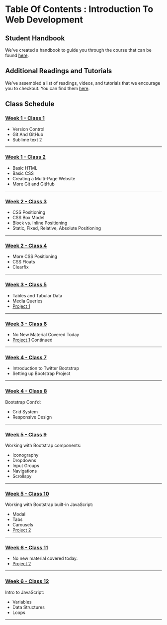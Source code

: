 # Table Of Contents : Introduction To Web Development

## Student Handbook

We've created a handbook to guide you through the course that can be found [here](student-handbook.md).

## Additional Readings and Tutorials

We've assembled a list of readings, videos, and tutorials that we encourage you to checkout. You can find them [here](additional-readings-and-resources.md).

## Class Schedule

### [Week 1 - Class 1](class_01.md)

- Version Control
- Git And GitHub
- Sublime text 2

***

### [Week 1 - Class 2](class_02.md)

- Basic HTML
- Basic CSS
- Creating a Multi-Page Website
- More Git and GitHub

***

### [Week 2 - Class 3](class_03.md)

- CSS Positioning
- CSS Box Model
- Block vs. Inline Positioning
- Static, Fixed, Relative, Absolute Positioning

***

### [Week 2 - Class 4](class_04.md)

- More CSS Positioning
- CSS Floats
- Clearfix

***

### [Week 3 - Class 5](class_05.md)

- Tables and Tabular Data
- Media Queries
- [Project 1](project_01.md)

***

### [Week 3 - Class 6](class_06.md)

- No New Material Covered Today
- [Project 1](project_01.md) Continued

***

### [Week 4 - Class 7](class_07.md)

- Introduction to Twitter Bootstrap
- Setting up Bootstrap Project

***

### [Week 4 - Class 8](class_08.md)

Bootstrap Cont’d:

- Grid System
- Responsive Design

***

### [Week 5 - Class 9](class_08.md)

Working with Bootstrap components:
- Iconography
- Dropdowns
- Input Groups
- Navigations
- Scrollspy

***

### [Week 5 - Class 10](class_08.md)

Working with Bootstrap built-in JavaScript:
- Modal
- Tabs
- Carousels
- [Project 2](project_02.md) 

***

### [Week 6 - Class 11](project_02.md)

- No new material covered today.
- [Project 2](project_02.md) 

***

### [Week 6 - Class 12](class_11.md)

Intro to JavaScript:
- Variables
- Data Structures
- Loops 

***